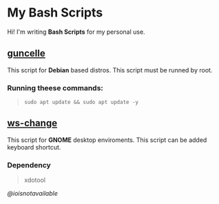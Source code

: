 # My Bash Scripts

Hi! I'm writing **Bash Scripts** for my personal use.  

## [guncelle](https://github.com/ioisnotavailable/scripts/blob/main/guncelle.sh)
This script for **Debian** based distros.
This script must be runned by root.
### Running theese commands:
>`sudo apt update && sudo apt update -y`

## [ws-change](https://github.com/ioisnotavailable/scripts/blob/main/ws-change.sh)
This script for **GNOME** desktop enviroments.
This script can be added keyboard shortcut.
### Dependency
>xdotool

_@ioisnotavailable_
